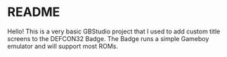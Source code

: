 # README

Hello! This is a very basic GBStudio project that I used to add custom title screens to the DEFCON32 Badge. The Badge runs a simple Gameboy emulator and will support most ROMs.
